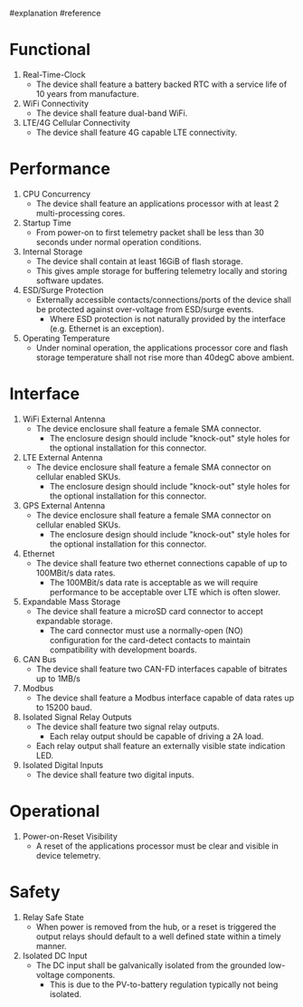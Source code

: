 #explanation #reference

# Functional

1. Real-Time-Clock
    - The device shall feature a battery backed RTC with a service life of 10 years from manufacture.
2. WiFi Connectivity
    - The device shall feature dual-band WiFi.
3. LTE/4G Cellular Connectivity
    - The device shall feature 4G capable LTE connectivity.

# Performance

1. CPU Concurrency
    - The device shall feature an applications processor with at least 2 multi-processing cores.
1. Startup Time
    - From power-on to first telemetry packet shall be less than 30 seconds under normal operation conditions.
2. Internal Storage
    - The device shall contain at least 16GiB of flash storage.
    - This gives ample storage for buffering telemetry locally and storing software updates.
3. ESD/Surge Protection
    - Externally accessible contacts/connections/ports of the device shall be protected against over-voltage from ESD/surge events.
        - Where ESD protection is not naturally provided by the interface (e.g. Ethernet is an exception).
4. Operating Temperature
    - Under nominal operation, the applications processor core and flash storage temperature shall not rise more than 40degC above ambient.

# Interface

1. WiFi External Antenna
    - The device enclosure shall feature a female SMA connector.
        - The enclosure design should include "knock-out" style holes for the optional installation for this connector.
2. LTE External Antenna
    - The device enclosure shall feature a female SMA connector on cellular enabled SKUs.
        - The enclosure design should include "knock-out" style holes for the optional installation for this connector.
3. GPS External Antenna
    - The device enclosure shall feature a female SMA connector on cellular enabled SKUs.
        - The enclosure design should include "knock-out" style holes for the optional installation for this connector.
3. Ethernet
    - The device shall feature two ethernet connections capable of up to 100MBit/s data rates.
        - The 100MBit/s data rate is acceptable as we will require performance to be acceptable over LTE which is often slower.
6. Expandable Mass Storage
    - The device shall feature a microSD card connector to accept expandable storage.
        - The card connector must use a normally-open (NO) configuration for the card-detect contacts to maintain compatibility with development boards.
7. CAN Bus
    - The device shall feature two CAN-FD interfaces capable of bitrates up to 1MB/s
8. Modbus
    - The device shall feature a Modbus interface capable of data rates up to 15200 baud.
9. Isolated Signal Relay Outputs
    - The device shall feature two signal relay outputs.
        - Each relay output should be capable of driving a 2A load.
    - Each relay output shall feature an externally visible state indication LED.
10. Isolated Digital Inputs
    - The device shall feature two digital inputs.

# Operational

1. Power-on-Reset Visibility
    - A reset of the applications processor must be clear and visible in device telemetry.

# Safety

1. Relay Safe State
    - When power is removed from the hub, or a reset is triggered the output relays should default to a well defined state within a timely manner.
2. Isolated DC Input
    - The DC input shall be galvanically isolated from the grounded low-voltage components.
        - This is due to the PV-to-battery regulation typically not being isolated.
